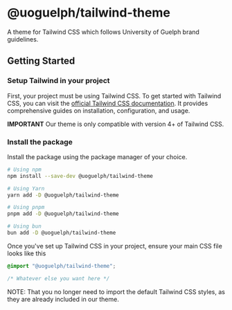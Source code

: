 # @uoguelph/tailwind-theme

A theme for Tailwind CSS which follows University of Guelph brand guidelines.

## Getting Started

### Setup Tailwind in your project

First, your project must be using Tailwind CSS. To get started with Tailwind CSS, you can visit the [official Tailwind CSS documentation](https://tailwindcss.com/docs). It provides comprehensive guides on installation, configuration, and usage.

**IMPORTANT** Our theme is only compatible with version 4+ of Tailwind CSS.

### Install the package

Install the package using the package manager of your choice.

```bash
# Using npm
npm install --save-dev @uoguelph/tailwind-theme

# Using Yarn
yarn add -D @uoguelph/tailwind-theme

# Using pnpm
pnpm add -D @uoguelph/tailwind-theme

# Using bun
bun add -D @uoguelph/tailwind-theme
```

Once you've set up Tailwind CSS in your project, ensure your main CSS file looks like this

```CSS
@import "@uoguelph/tailwind-theme";

/* Whatever else you want here */
```

NOTE: That you no longer need to import the default Tailwind CSS styles, as they are already included in our theme.
